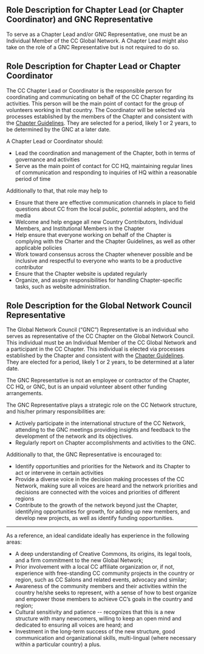 ## Role Description for Chapter Lead (or Chapter Coordinator) and GNC Representative

To serve as a Chapter Lead and/or GNC Representative, one must be an Individual Member of the CC Global Network. A Chapter Lead might also take on the role of a GNC Representative but is not required to do so.

## Role Description for Chapter Lead or Chapter Coordinator

The CC Chapter Lead or Coordinator is the responsible person for coordinating and communicating on behalf of the CC Chapter regarding its activities. This person will be the main point of contact for the group of volunteers working in that country. The Coordinator will be selected via processes established by the members of the Chapter and consistent with the [Chapter Guidelines](https://github.com/creativecommons/global-network-strategy/blob/master/docs/chapters-guidelines.md). They are selected for a period, likely 1 or 2 years, to be determined by the GNC at a later date. 

A Chapter Lead or Coordinator should: 

* Lead the coordination and management of the Chapter, both in terms of governance and activities
* Serve as the main point of contact for CC HQ, maintaining regular lines of communication and responding to inquiries of HQ within a reasonable period of time

Additionally to that, that role may help to

* Ensure that there are effective communication channels in place to field questions about CC from the local public, potential adopters, and the media
* Welcome and help engage all new Country Contributors, Individual Members, and Institutional Members in the Chapter
* Help ensure that everyone working on behalf of the Chapter is complying with the Charter and the Chapter Guidelines, as well as  other applicable policies 
* Work toward consensus across the Chapter whenever possible and be inclusive and respectful to everyone who wants to be a productive contributor 
* Ensure that the Chapter website is updated regularly
* Organize, and assign responsibilities for handling Chapter-specific tasks, such as website administration. 



## Role Description for the Global Network Council Representative 

The Global Network Council (“GNC”) Representative is an individual who serves as representative of the CC Chapter on the Global Network Council. This individual must be an Individual Member of the CC Global Network and a participant in the CC Chapter. This individual is elected via processes established by the Chapter and consistent with the [Chapter Guidelines](https://github.com/creativecommons/global-network-strategy/blob/master/docs/chapters-guidelines.md). They are elected for a period, likely 1 or 2 years, to be determined at a later date. 

The GNC Representative is not an employee or contractor of the Chapter, CC HQ, or GNC, but is an unpaid volunteer absent other funding arrangements. 

The GNC Representative plays a strategic role on the CC Network structure, and his/her primary responsibilities are:

* Actively participate in the international structure of the CC Network, attending to the GNC meetings providing insights and feedback to the development of the network and its objectives.
* Regularly report on Chapter accomplishments and activities to the GNC.

Additionally to that, the GNC Representative is encouraged to:

* Identify opportunities and priorities for the Network and its Chapter to act or intervene in certain activities
* Provide a diverse voice in the decision making processes of the CC Network, making sure all voices are heard and the network priorities and decisions are connected with the voices and priorities of different regions 
* Contribute to the growth of the network beyond just the Chapter, identifying opportunities for growth, for adding up new members, and develop new projects, as well as identify funding opportunities.

---

As a reference, an  ideal candidate ideally has experience in the following areas:

* A deep understanding of Creative Commons, its origins, its legal tools, and a firm commitment to the new Global Network;
* Prior involvement with a local CC affiliate organization or, if not, experience with free-standing CC community projects in the country or region, such as CC Salons and related events, advocacy and similar;
* Awareness of the community members and their activities within the country he/she seeks to represent, with a sense of how to best organize and empower those members to achieve CC’s goals in the country and region;
* Cultural sensitivity and patience -- recognizes that this is a new structure with many newcomers, willing to keep an open mind and dedicated to ensuring all voices are heard; and
* Investment in the long-term success of the new structure, good communication and organizational skills, multi-lingual (where necessary within a particular country) a plus.
